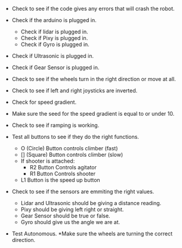 * Check to see if the code gives any errors that will crash the robot.


* Check if the arduino is plugged in.
  * Check if lidar is plugged in.
  * Check if Pixy is plugged in.
  * Check if Gyro is plugged in.
* Check if Ultrasonic is plugged in.
* Check if Gear Sensor is plugged in.
  
  

* Check to see if the wheels turn in the right direction or move at all.
* Check to see if left and right joysticks are inverted.
* Check for speed gradient.
* Make sure the seed for the speed gradient is equal to or under 10.
* Check to see if ramping is working.


* Test all buttons to see if they do the right functions.
  * O (Circle) Button controls climber (fast)
  * [] (Square) Button controls climber (slow)
  * If shooter is attached:
    * R2 Button Controls agitator
    * R1 Button Controls shooter
  * L1 Button is the speed up button


* Check to see if the sensors are emmiting the right values.
  * Lidar and Ultrasonic should be giving a distance reading.
  * Pixy should be giving left right or straight.
  * Gear Sensor should be true or false.
  * Gyro should give us the angle we are at.


* Test Autonomous.
 *Make sure the wheels are turning the correct direction.
